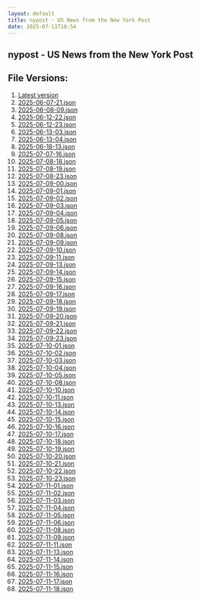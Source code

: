 ```yaml
---
layout: default
title: nypost - US News from the New York Post
date: 2025-07-11T18:54
---
```


## nypost - US News from the New York Post

<div id="data-chart"></div>
<div id="data-table"></div>
<script>
document.addEventListener('DOMContentLoaded', function(){
  document.getElementById('data-table').textContent = 'This source isn't supported for tables yet.';
});
</script>

## File Versions:
1. [Latest version](./latest.json)
2. [2025-06-07-21.json](./2025-06-07-21.json)
3. [2025-06-08-09.json](./2025-06-08-09.json)
4. [2025-06-12-22.json](./2025-06-12-22.json)
5. [2025-06-12-23.json](./2025-06-12-23.json)
6. [2025-06-13-03.json](./2025-06-13-03.json)
7. [2025-06-13-04.json](./2025-06-13-04.json)
8. [2025-06-18-13.json](./2025-06-18-13.json)
9. [2025-07-07-16.json](./2025-07-07-16.json)
10. [2025-07-08-18.json](./2025-07-08-18.json)
11. [2025-07-08-19.json](./2025-07-08-19.json)
12. [2025-07-08-23.json](./2025-07-08-23.json)
13. [2025-07-09-00.json](./2025-07-09-00.json)
14. [2025-07-09-01.json](./2025-07-09-01.json)
15. [2025-07-09-02.json](./2025-07-09-02.json)
16. [2025-07-09-03.json](./2025-07-09-03.json)
17. [2025-07-09-04.json](./2025-07-09-04.json)
18. [2025-07-09-05.json](./2025-07-09-05.json)
19. [2025-07-09-06.json](./2025-07-09-06.json)
20. [2025-07-09-08.json](./2025-07-09-08.json)
21. [2025-07-09-09.json](./2025-07-09-09.json)
22. [2025-07-09-10.json](./2025-07-09-10.json)
23. [2025-07-09-11.json](./2025-07-09-11.json)
24. [2025-07-09-13.json](./2025-07-09-13.json)
25. [2025-07-09-14.json](./2025-07-09-14.json)
26. [2025-07-09-15.json](./2025-07-09-15.json)
27. [2025-07-09-16.json](./2025-07-09-16.json)
28. [2025-07-09-17.json](./2025-07-09-17.json)
29. [2025-07-09-18.json](./2025-07-09-18.json)
30. [2025-07-09-19.json](./2025-07-09-19.json)
31. [2025-07-09-20.json](./2025-07-09-20.json)
32. [2025-07-09-21.json](./2025-07-09-21.json)
33. [2025-07-09-22.json](./2025-07-09-22.json)
34. [2025-07-09-23.json](./2025-07-09-23.json)
35. [2025-07-10-01.json](./2025-07-10-01.json)
36. [2025-07-10-02.json](./2025-07-10-02.json)
37. [2025-07-10-03.json](./2025-07-10-03.json)
38. [2025-07-10-04.json](./2025-07-10-04.json)
39. [2025-07-10-05.json](./2025-07-10-05.json)
40. [2025-07-10-08.json](./2025-07-10-08.json)
41. [2025-07-10-10.json](./2025-07-10-10.json)
42. [2025-07-10-11.json](./2025-07-10-11.json)
43. [2025-07-10-13.json](./2025-07-10-13.json)
44. [2025-07-10-14.json](./2025-07-10-14.json)
45. [2025-07-10-15.json](./2025-07-10-15.json)
46. [2025-07-10-16.json](./2025-07-10-16.json)
47. [2025-07-10-17.json](./2025-07-10-17.json)
48. [2025-07-10-18.json](./2025-07-10-18.json)
49. [2025-07-10-19.json](./2025-07-10-19.json)
50. [2025-07-10-20.json](./2025-07-10-20.json)
51. [2025-07-10-21.json](./2025-07-10-21.json)
52. [2025-07-10-22.json](./2025-07-10-22.json)
53. [2025-07-10-23.json](./2025-07-10-23.json)
54. [2025-07-11-01.json](./2025-07-11-01.json)
55. [2025-07-11-02.json](./2025-07-11-02.json)
56. [2025-07-11-03.json](./2025-07-11-03.json)
57. [2025-07-11-04.json](./2025-07-11-04.json)
58. [2025-07-11-05.json](./2025-07-11-05.json)
59. [2025-07-11-06.json](./2025-07-11-06.json)
60. [2025-07-11-08.json](./2025-07-11-08.json)
61. [2025-07-11-09.json](./2025-07-11-09.json)
62. [2025-07-11-11.json](./2025-07-11-11.json)
63. [2025-07-11-13.json](./2025-07-11-13.json)
64. [2025-07-11-14.json](./2025-07-11-14.json)
65. [2025-07-11-15.json](./2025-07-11-15.json)
66. [2025-07-11-16.json](./2025-07-11-16.json)
67. [2025-07-11-17.json](./2025-07-11-17.json)
68. [2025-07-11-18.json](./2025-07-11-18.json)
